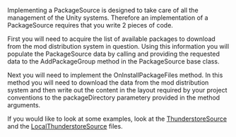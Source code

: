 Implementing a PackageSource is designed to take care of all the management of the Unity systems. Therefore an implementation of a PackageSource requires that you write 2 pieces of code.

First you will need to acquire the list of available packages to download from the mod distribution system in question. Using this information you will populate the PackageSource data by calling and providing the requested data to the AddPackageGroup method in the PackageSource base class.

Next you will need to implement the OnInstallPackageFiles method.  In this method you will need to download the data from the mod distribution system and then write out the content in the layout required by your project conventions to the packageDirectory parametery provided in the method arguments.

If you would like to look at some examples, look at the [ThunderstoreSource](Packages/com.passivepicasso.thunderkit/Editor/Integrations/Thunderstore/ThunderstoreSource.cs) and the [LocalThunderstoreSource](Packages/com.passivepicasso.thunderkit/Editor/Integrations/Thunderstore/LocalThunderstoreSource.cs) files.